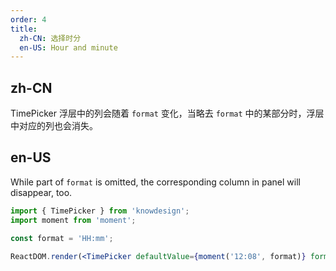 ```yaml
---
order: 4
title:
  zh-CN: 选择时分
  en-US: Hour and minute
---
```


## zh-CN

TimePicker 浮层中的列会随着 `format` 变化，当略去 `format` 中的某部分时，浮层中对应的列也会消失。

## en-US

While part of `format` is omitted, the corresponding column in panel will disappear, too.

```jsx
import { TimePicker } from 'knowdesign';
import moment from 'moment';

const format = 'HH:mm';

ReactDOM.render(<TimePicker defaultValue={moment('12:08', format)} format={format} />, mountNode);
```
